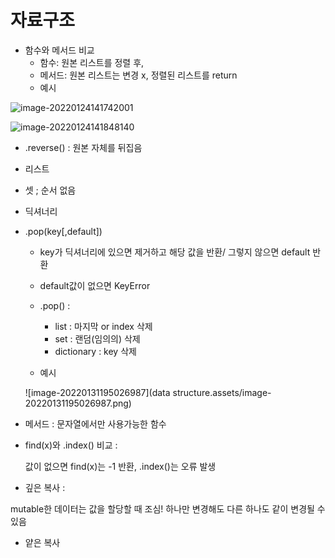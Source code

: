 # 자료구조



* 함수와 메서드 비교
  * 함수: 원본 리스트를 정렬 후,
  * 메서드: 원본 리스트는 변경 x, 정렬된 리스트를 return
  * 예시

![image-20220124141742001](C:\Users\Geunhye\AppData\Roaming\Typora\typora-user-images\image-20220124141742001.png)



![image-20220124141848140](C:\Users\Geunhye\AppData\Roaming\Typora\typora-user-images\image-20220124141848140.png)



* .reverse() : 원본 자체를 뒤집음

* 리스트
* 셋 ; 순서 없음

* 딕셔너리

* .pop(key[,default])

  * key가 딕셔너리에 있으면 제거하고 해당 값을 반환/ 그렇지 않으면 default 반환
  * default값이 없으면 KeyError
  * .pop() : 
    * list : 마지막 or index 삭제
    * set : 랜덤(임의의) 삭제
    * dictionary : key 삭제

  * 예시

  ![image-20220131195026987](data structure.assets/image-20220131195026987.png)





* 메서드 : 문자열에서만 사용가능한 함수

* find(x)와 .index() 비교 :

  값이 없으면 find(x)는  -1 반환, .index()는 오류 발생
  
  

* 깊은 복사 :

mutable한 데이터는 값을 할당할 때 조심! 하나만 변경해도 다른 하나도 같이 변경될 수 있음



* 얕은 복사
